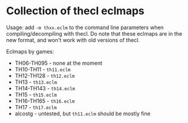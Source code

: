 # Collection of thecl eclmaps
Usage: add `-m thxx.eclm` to the command line parameters when compiling/decompiling with thecl. Do note that these eclmaps are in the new format, and won't work with old versions of thecl.

Eclmaps by games:

- TH06-TH095 - none at the moment
- TH10-TH11 - `th11.eclm`
- TH12-TH128 - `th12.eclm`
- TH13 - `th13.eclm`
- TH14-TH143 - `th14.eclm`
- TH15 - `th15.eclm`
- TH16-TH165 - `th16.eclm`
- TH17 - `th17.eclm`
- alcostg - untested, but `th11.eclm` should be mostly fine
